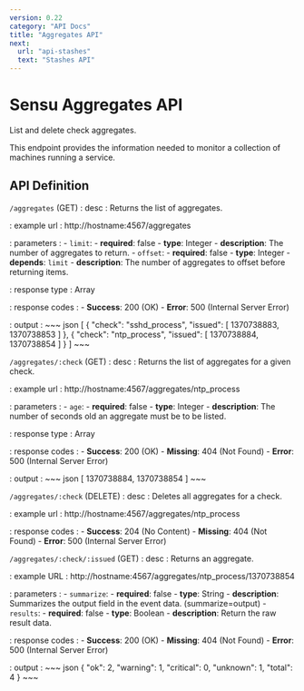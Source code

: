 ```yaml
---
version: 0.22
category: "API Docs"
title: "Aggregates API"
next:
  url: "api-stashes"
  text: "Stashes API"
---
```


# Sensu Aggregates API

List and delete check aggregates.

This endpoint provides the information needed to monitor a collection of
machines running a service.

## API Definition

`/aggregates` (GET)
: desc
  : Returns the list of aggregates.

: example url
  : http://hostname:4567/aggregates

: parameters
  : - `limit`:
      - **required**: false
      - **type**: Integer
      - **description**: The number of aggregates to return.
    - `offset`:
      - **required**: false
      - **type**: Integer
      - **depends**: `limit`
      - **description**: The number of aggregates to offset before returning items.

: response type
  : Array

: response codes
  : - **Success**: 200 (OK)
    - **Error**: 500 (Internal Server Error)

: output
  : ~~~ json
    [
        {
            "check": "sshd_process",
            "issued": [
                1370738883,
                1370738853
            ]
        },
        {
            "check": "ntp_process",
            "issued": [
                1370738884,
                1370738854
            ]
        }
    ]
    ~~~

`/aggregates/:check` (GET)
: desc
  : Returns the list of aggregates for a given check.

: example url
  : http://hostname:4567/aggregates/ntp_process

: parameters
  : - `age`:
      - **required**: false
      - **type**: Integer
      - **description**: The number of seconds old an aggregate must be to be listed.

: response type
  : Array

: response codes
  : - **Success**: 200 (OK)
    - **Missing**: 404 (Not Found)
    - **Error**: 500 (Internal Server Error)

: output
  : ~~~ json
    [
        1370738884,
        1370738854
    ]
    ~~~

`/aggregates/:check` (DELETE)
: desc
  : Deletes all aggregates for a check.

: example url
  : http://hostname:4567/aggregates/ntp_process

: response codes
  : - **Success**: 204 (No Content)
    - **Missing**: 404 (Not Found)
    - **Error**: 500 (Internal Server Error)

`/aggregates/:check/:issued` (GET)
: desc
  : Returns an aggregate.

: example URL
  : http://hostname:4567/aggregates/ntp_process/1370738854

: parameters
  : - `summarize`:
      - **required**: false
      - **type**: String
      - **description**: Summarizes the output field in the event data. (summarize=output)
    - `results`:
      - **required**: false
      - **type**: Boolean
      - **description**: Return the raw result data.

: response codes
  : - **Success**: 200 (OK)
    - **Missing**: 404 (Not Found)
    - **Error**: 500 (Internal Server Error)

: output
  : ~~~ json
    {
        "ok": 2,
        "warning": 1,
        "critical": 0,
        "unknown": 1,
        "total": 4
    }
    ~~~
